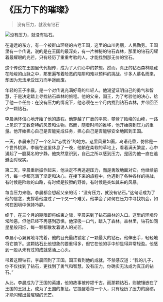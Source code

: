# 《压力下的璀璨》
> 没有压力，就没有钻石


![没有压力，就没有钻石。](/images/9f683540ddb5448cbbdeeedbd4da1181.jpg)

在遥远的东方，有一个被群山环绕的古老王国，这里的山川秀丽，人民勤劳。王国里有一个传说，说的是在王国的最深处，有一片神秘的钻石森林，那里的钻石闪耀着最耀眼的光芒，只有经历了重重考验的人，才能找到那无价的宝石。

这个传说在王国里代代相传，成为了人们心中的梦想。然而，真正的钻石森林隐藏在险峻的山脉之中，那里遍布着险恶的陷阱和难以预料的挑战。许多人慕名而来，却因为无法承受压力而半途而废。

年轻的王子李晨，是一个对传说充满好奇的年轻人。他渴望证明自己的勇气和智慧，于是决定踏上寻找钻石森林的旅程。他的父亲，国王，为了考验他的决心，给了他一个任务：在没有压力的情况下，他必须在三个月内找到钻石森林，并带回至少一颗钻石。

李晨满怀信心地开始了他的旅程。他穿越了广袤的平原，攀登了险峻的山峰，一路上见识了无数奇特的风景和生物。然而，随着时间的推移，他开始感到压力的重量。他开始担心自己是否能完成任务，担心自己是否能够安全地回到王国。

一天，李晨来到了一个名叫“忘忧谷”的地方。这里风景如画，鸟语花香，仿佛是一个世外桃源。李晨在这里休息了一晚，他躺在柔软的草地上，看着满天繁星，心中涌起了一股莫名的宁静。他突然意识到，自己之所以感到压力，是因为他一直在逃避面对现实。

第二天，李晨重新振作起来，他决定不再逃避压力，而是勇敢地面对它。他继续前行，每一步都充满了坚定和决心。在接下来的旅程中，他遇到了各种各样的挑战，有时候是险峻的山路，有时候是狡猾的野兽，有时候是突如其来的风暴。

每当压力来临，李晨都会想起父亲的话：“没有压力，就没有钻石。”这句话成为了他的信念，支撑着他度过了一个又一个难关。他学会了如何在压力中寻找机会，如何在困境中保持冷静。

终于，在三个月的期限即将结束之际，李晨来到了钻石森林的入口。这里的环境异常险恶，但他已经不再感到恐惧。他深吸一口气，踏入了森林。森林里，钻石如同星星般闪烁，每一颗都散发着诱人的光芒。

李晨小心翼翼地寻找着，他的目光最终锁定了一颗最大的钻石。他伸出手，轻轻地将它摘下。这颗钻石比他想象的要重得多，但它在他的手中却显得异常轻盈。他感到一股从未有过的成就感涌上心头。

带着这颗钻石，李晨回到了王国。国王看到他的成就，不禁感叹道：“我的儿子，你不仅找到了钻石，更找到了勇气和智慧。没有压力，你确实无法成为真正的钻石。”

从此，李晨成为了王国的英雄，他的故事被传颂千古。而那颗钻石，则被镶嵌在了王国的王冠上，成为了王国的象征。它提醒着每一个人，只有经历了压力的磨砺，才能闪耀出最璀璨的光芒。